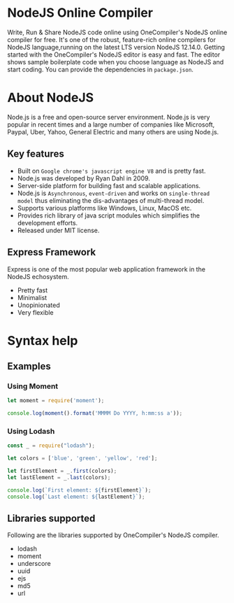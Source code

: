 # NodeJS Online Compiler

Write, Run & Share NodeJS code online using OneCompiler's NodeJS online compiler for free. It's one of the robust, feature-rich online compilers for NodeJS language,running on the latest LTS version NodeJS 12.14.0. Getting started with the OneCompiler's NodeJS editor is easy and fast. The editor shows sample boilerplate code when you choose language as NodeJS and start coding. You can provide the dependencies in `package.json`. 

# About NodeJS

Node.js is a free and open-source server environment. Node.js is very popular in recent times and a large number of companies like Microsoft, Paypal, Uber, Yahoo, General Electric and many others are using Node.js.

## Key features

* Built on `Google chrome's javascript engine V8` and is pretty fast.
* Node.js was developed by Ryan Dahl in 2009.
* Server-side platform for building fast and scalable applications.
* Node.js is `Asynchronous`, `event-driven` and works on `single-thread model` thus eliminating the dis-advantages of multi-thread model.
* Supports various platforms like Windows, Linux, MacOS etc.
* Provides rich library of java script modules which simplifies the development efforts.
* Released under MIT license.

## Express Framework

Express is one of the most popular web application framework in the NodeJS echosystem.

* Pretty fast
* Minimalist
* Unopinionated
* Very flexible

# Syntax help

## Examples 

### Using Moment

```javascript
let moment = require('moment');

console.log(moment().format('MMMM Do YYYY, h:mm:ss a'));
```

### Using Lodash
```javascript
const _ = require("lodash");

let colors = ['blue', 'green', 'yellow', 'red'];

let firstElement = _.first(colors);
let lastElement = _.last(colors);

console.log(`First element: ${firstElement}`);
console.log(`Last element: ${lastElement}`);
```

## Libraries supported
Following are the libraries supported by OneCompiler's NodeJS compiler.

* lodash
* moment
* underscore
* uuid
* ejs
* md5
* url
